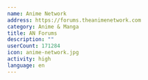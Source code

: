 ```yaml
---
name: Anime Network
address: https://forums.theanimenetwork.com
category: Anime & Manga
title: AN Forums
description: ""
userCount: 171284
icon: anime-network.jpg
activity: high
language: en
---
```

